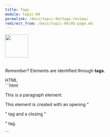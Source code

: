 ```yaml
---
title: Tags
module: topic-04
permalink: /docs/topic-04/tags-review/
redirect_from: /docs/topic-04/05-page.md
---
```


<img src="./../../../img/arrow-divider.svg" style="width: 75px; border: none; margin: 0px 0 20px 0" />

_Remember?_ Elements are identified through **tags**.

<div id="code-heading">HTML</div>
```html
<p>This is a paragraph element.</p>
<p>This element is created with an opening "<p>" tag and a closing "</p>" tag.</p>
```
